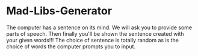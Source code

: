 # Mad-Libs-Generator
The computer has a sentence on its mind. We will ask you to provide some parts of speech. Then finally you\'ll be shown the sentence created with your given words!!! The choice of sentence is totally random as is the choice of words the computer prompts you to input.
